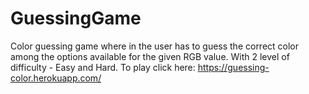 # GuessingGame
Color guessing game where in the user has to guess the correct color among the options available for the given RGB value.  With 2 level of difficulty - Easy and Hard.
To play click here: https://guessing-color.herokuapp.com/
